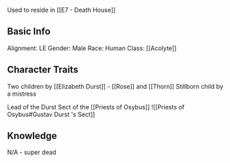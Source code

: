 Used to reside in [[E7 - Death House]]
## Basic Info
Alignment: LE
Gender: Male
Race: Human
Class: [[Acolyte]]

## Character Traits

Two children by [[Elizabeth Durst]] - [[Rose]] and [[Thorn]]
Stillborn child by a mistress

Lead of the Durst Sect of the [[Priests of Osybus]]
![[Priests of Osybus#Gustav Durst 's Sect]]

## Knowledge

N/A - super dead